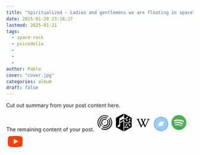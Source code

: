 ```yaml
---
title: "Spiritualized - Ladies and gentlemens we are floating in space"
date: 2025-01-20 23:18:27
lastmod: 2025-01-21
tags:
  - space-rock
  - psicodelia
  - 
  - 
  - 
author: Pablo
cover: "cover.jpg"
categories: album
draft: false
---
```

Cut out summary from your post content here.
<!--more-->
The remaining content of your post.
[![discogs](../links/svg/discogs.png (discogs))](https://www.discogs.com/master/30270)
[![musicbrainz](../links/svg/musicbrainz.png (musicbrainz))](https://musicbrainz.org/release/320c60d1-c982-4a53-a96b-239d7646d923)
[![wikipedia](../links/svg/wikipedia.png (wikipedia))](https://en.wikipedia.org/wiki/Spiritualized)
[![bandcamp](../links/svg/bandcamp.png (bandcamp))](https://bandcamp.com/search?q=Spiritualized%20Ladies-and-gentlemen-we-are-floating-in-space)
[![spotify](../links/svg/spotify.png (putify))](https://open.spotify.com/album/56YzQ0dhmRMDryZsrjdHun)
[![youtube](../links/svg/youtube.png (youtube))](https://www.youtube.com/playlist?list=PL4EItsGsS1SlQpi7Lxw_QvuLk46Psl0fI)
